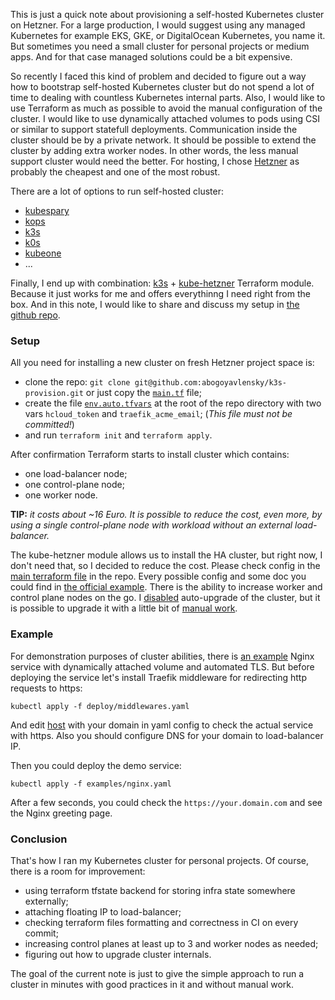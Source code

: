 This is just a quick note about provisioning a self-hosted Kubernetes cluster on Hetzner.
For a large production, I would suggest using any managed Kubernetes for example EKS, GKE, or DigitalOcean Kubernetes, you name it.
But sometimes you need a small cluster for personal projects or medium apps. 
And for that case managed solutions could be a bit expensive. 

So recently I faced this kind of problem and decided to figure out a way how to 
bootstrap self-hosted Kubernetes cluster but do not spend a lot of time 
to dealing with countless Kubernetes internal parts. 
Also, I would like to use Terraform as much as possible to avoid the manual configuration of the cluster.
I would like to use dynamically attached volumes to pods using CSI or similar to support statefull deployments. 
Communication inside the cluster should be by a private network.
It should be possible to extend the cluster by adding extra worker nodes.
In other words, the less manual support cluster would need the better.
For hosting, I chose [Hetzner](https://www.hetzner.com/cloud) as probably the cheapest and one of the most robust.

There are a lot of options to run self-hosted cluster:
- [kubespary](https://github.com/kubernetes-sigs/kubespray)
- [kops](https://github.com/kubernetes/kops)
- [k3s](https://k3s.io/)
- [k0s](https://k0sproject.io/)
- [kubeone](https://github.com/kubermatic/kubeone)
- ...


Finally, I end up with combination: [k3s](https://k3s.io/) + [kube-hetzner](https://github.com/kube-hetzner/terraform-hcloud-kube-hetzner) Terraform module. Because it just works for me and offers everythinng I need right from the box.
And in this note, I would like to share and discuss my setup in [the github repo](https://github.com/abogoyavlensky/k3s-provision/tree/0.1.0-article).

### Setup

All you need for installing a new cluster on fresh Hetzner project space is:
- clone the repo: `git clone git@github.com:abogoyavlensky/k3s-provision.git` or just copy the [`main.tf`](https://github.com/abogoyavlensky/k3s-provision/blob/0.1.0-article/main.tf) file;
- create the file [`env.auto.tfvars`](https://github.com/abogoyavlensky/k3s-provision/blob/0.1.0-article/env.auto.tfvars.example) at the root of the repo directory with two vars `hcloud_token` and `traefik_acme_email`; (*This file must not be committed!*)
- and run `terraform init` and `terraform apply`.

After confirmation Terraform starts to install cluster which contains:
- one load-balancer node;
- one control-plane node;
- one worker node.

**TIP:** *it costs about ~16 Euro. It is possible to reduce the cost, even more, by using a single control-plane node with workload without an external load-balancer.*

The kube-hetzner module allows us to install the HA cluster, but right now, I don't need that, so I decided to reduce the cost.
Please check config in the [main terraform file](https://github.com/abogoyavlensky/k3s-provision/blob/0.1.0-article/main.tf) in the repo.
Every possible config and some doc you could find in [the official example](https://github.com/kube-hetzner/terraform-hcloud-kube-hetzner/blob/master/terraform.tfvars.example). There is the ability to increase worker and control plane nodes on the go. 
I [disabled](https://github.com/abogoyavlensky/k3s-provision/blob/dcf817fe47f2457df50f2dbc3a9ceb8dbc413df7/main.tf#L56) auto-upgrade of the cluster, but it is possible to upgrade it with a little bit of [manual work](https://github.com/kube-hetzner/terraform-hcloud-kube-hetzner#individual-components-upgrade). 

### Example

For demonstration purposes of cluster abilities, there is [an example](https://github.com/abogoyavlensky/k3s-provision/blob/0.1.0-article/examples/nginx.yaml) Nginx service with dynamically attached volume and automated TLS.
But before deploying the service let's install Traefik middleware for redirecting http requests to https:

```shell
kubectl apply -f deploy/middlewares.yaml
```

And edit [host](https://github.com/abogoyavlensky/k3s-provision/blob/0.1.0-article/examples/nginx.yaml#L61) with your domain in yaml config to check the actual service with https.
Also you should configure DNS for your domain to load-balancer IP.

Then you could deploy the demo service:

```shell
kubectl apply -f examples/nginx.yaml
```

After a few seconds, you could check the `https://your.domain.com` and see the Nginx greeting page.

### Conclusion

That's how I ran my Kubernetes cluster for personal projects.
Of course, there is a room for improvement:
- using terraform tfstate backend for storing infra state somewhere externally;
- attaching floating IP to load-balancer;
- checking terraform files formatting and correctness in CI on every commit;
- increasing control planes at least up to 3 and worker nodes as needed;
- figuring out how to upgrade cluster internals.

The goal of the current note is just to give the simple approach to run a cluster in minutes with good practices in it and without manual work.
